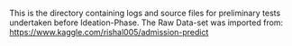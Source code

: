 This is the directory containing logs and source files for preliminary tests undertaken before Ideation-Phase.
The Raw Data-set was imported from: https://www.kaggle.com/rishal005/admission-predict
